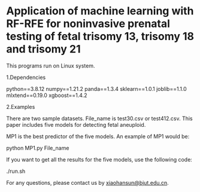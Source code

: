 

# Application of machine learning with RF-RFE for noninvasive prenatal testing of fetal trisomy 13, trisomy 18 and trisomy 21

This programs run on Linux system.

1.Dependencies

  python==3.8.12
  numpy==1.21.2
  panda==1.3.4
  sklearn==1.0.1
  joblib==1.1.0
  mlxtend==0.19.0
  xgboost==1.4.2

2.Examples

There are two sample datasets. File_name is test30.csv or test412.csv. This paper includes five models for detecting fetal aneuploid.

MP1 is the best predictor of the five models. An example of MP1 would be:

python MP1.py File_name

If you want to get all the results for the five models, use the following code:

./run.sh


For any questions, please contact us by xiaohansun@bjut.edu.cn.
